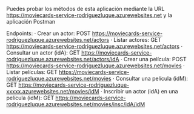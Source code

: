 Puedes probar los métodos de esta aplicación mediante la URL https://moviecards-service-rodriguezluque.azurewebsites.net y la aplicación Postman

Endpoints:
· Crear un actor: POST https://moviecards-service-rodriguezluque.azurewebsites.net/actors
· Listar actores: GET https://moviecards-service-rodriguezluque.azurewebsites.net/actors
· Consultar un actor (idA): GET https://moviecards-service-rodriguezluque.azurewebsites.net/actors/idA
· Crear una película: POST https://moviecards-service-rodriguezluque.azurewebsites.net/movies
· Listar películas: GET https://moviecards-service-rodriguezluque.azurewebsites.net/movies
· Consultar una película (idM): GET https://moviecards-service-rodriguezluque-xxxxx.azurewebsites.net/movies/idM
· Inscribir un actor (idA) en una película (idM): GET https://moviecards-service-rodriguezluque.azurewebsites.net/movies/insc/idA/idM
